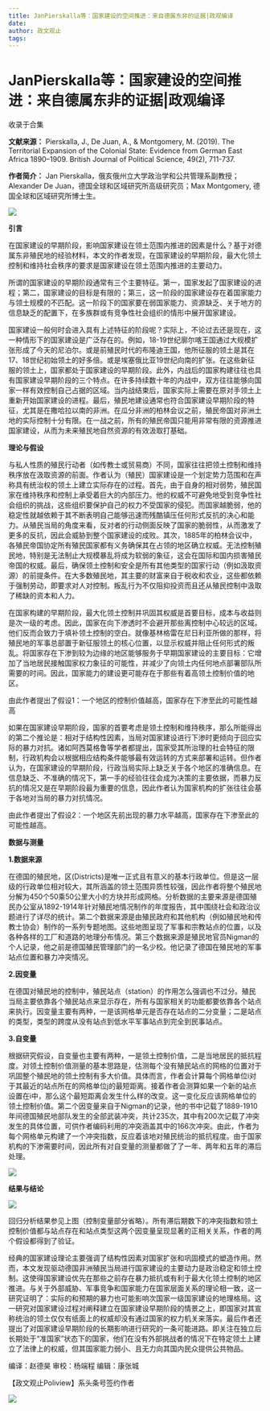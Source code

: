```yaml
---
title: JanPierskalla等：国家建设的空间推进：来自德属东非的证据|政观编译
date: 
author: 政文观止
tags: 
---
```

# JanPierskalla等：国家建设的空间推进：来自德属东非的证据|政观编译


收录于合集

**文献来源：** Pierskalla, J., De Juan, A., & Montgomery, M. (2019). The
Territorial Expansion of the Colonial State: Evidence from German East Africa
1890–1909. British Journal of Political Science, 49(2), 711-737.

 **作者简介：** Jan Pierskalla，俄亥俄州立大学政治学和公共管理系副教授；Alexander De
Juan，德国全球和区域研究所高级研究员；Max Montgomery, 德国全球和区域研究所博士生。

  

![](/images/343/2.png)

  

  
  
  

  

  

  

 **引言**

  

在国家建设的早期阶段，影响国家建设在领土范围内推进的因素是什么？基于对德属东非殖民地的经验材料，本文的作者发现，在国家建设的早期阶段，最大化领土控制和维持社会秩序的要求是国家建设在领土范围内推进的主要动力。

  

所谓的国家建设的早期阶段通常有三个主要特征。第一，国家发起了国家建设的进程；第二，国家建设的目标是有限的；第三，这一阶段的国家建设存在着国家能力与领土规模的不匹配。这一阶段下的国家要在弱国家能力、资源缺乏、关于地方的信息缺乏的配置下，在多族群或有竞争性社会组织的情形中展开国家建设。

  

国家建设一般何时会进入具有上述特征的阶段呢？实际上，不论过去还是现在，这一种情形下的国家建设是广泛存在的。例如，18-19世纪廓尔喀王国通过大规模扩张形成了今天的尼泊尔。或是前殖民时代的布隆迪王国，他所征服的领土是其在17、18世纪初始领土的好多倍。或是埃塞俄比亚19世纪向南的扩张。在这些新征服的领土上，国家都处于国家建设的早期阶段。此外，内战后的国家构建往往也具有国家建设早期阶段的三个特点。在许多持续数十年的内战中，双方往往能够向国家一样有效控制自己占据的区域。当内战结束后，国家实际上需要在原对手领土上重新开始国家建设的进程。最后，殖民地建设通常也符合国家建设早期阶段的特征，尤其是在撒哈拉以南的非洲。在瓜分非洲的柏林会议之前，殖民帝国对非洲土地的实际控制十分有限。在一战之前，所有的殖民帝国只能用非常有限的资源推进国家建设，从而为未来殖民地自然资源的有效汲取打基础。

  

  

 **理论与假设**

  

与私人性质的殖民行动者（如传教士或贸易商）不同，国家往往把领土控制和维持秩序放在汲取资源的前面。作者认为（殖民）国家建设是一个划定势力范围和在声称具有统治权的领土上建立实际存在的过程。首先，由于自身的相对弱势，殖民国家在维持秩序和控制上承受着巨大的内部压力。他的权威不可避免地受到竞争性社会组织的挑战，这些组织要保护自己的权力不受国家的侵犯。而国家越脆弱，他的稳定性就越依赖于其不断表明自己能够迅速而残酷镇压任何形式反抗的决心和能力。从殖民当局的角度来看，反对者的行动侧面反映了国家的脆弱性，从而激发了更多的反抗，因此会威胁到整个国家建设的成败。其次，1885年的柏林会议中，各殖民帝国协定所有殖民国家都有义务确保其在占领的地区确立权威。无法控制殖民地，特别是无法制止大规模暴乱将成为软弱的象征，这会在国际和国内损害殖民帝国的权威。最后，确保领土控制和安全是所有其他类型的国家行动（例如汲取资源）的前提条件。在大多数殖民地，其主要的财富来自于税收和农业，这些都依赖于强制劳动，即要求对人对控制。叛乱行为不仅阻抑投资而且还从殖民控制中汲取了稀缺的资本和人力。

  

在国家构建的早期阶段，最大化领土控制并巩固其权威是首要目标，成本与收益则是次一级的考虑。因此，国家在向下渗透时不会避开那些离控制中心较远的区域。他们反而会致力于填补领土控制的空白。就像基林格雷在尼日利亚所做的那样，将殖民地的军事总部置于新征服领土的核心位置，以显示权威并阻止任何形式的叛乱。将国家存在下渗到较为边缘的地区能够服务于早期国家建设的主要目标：它增加了当地居民接触国家权力象征的可能性，并减少了向领土内任何地点部署部队所需要的时间。因此，国家能力的建设更可能存在于那些有着高领土控制价值的地区。

  

由此作者提出了假设1：一个地区的控制价值越高，国家存在下渗至此的可能性越高

  

如果在国家建设早期阶段，国家的首要考虑是领土控制和维持秩序，那么所能得出的第二个推论是：相对于结构性因素，当局对国家建设进行下渗时更倾向于回应实际的暴力对抗。诸如阿西莫格鲁等学者都提出，国家受其所治理的社会特征的限制，行政机构会以根据相应结构条件能够最有效运转的方式来部署和运转。但作者认为，在国家建设的早期阶段，行政当局实际上缺乏关于各个地区的准确信息。在信息缺乏、不准确的情况下，第一手的经验往往会成为决策的主要依据，而暴力反抗的情况又是在早期阶段最为重要的信息，因此作者认为国家机构的扩张往往会基于各地对当局的暴力对抗情况。

  

由此作者提出了假设2：一个地区先前出现的暴力水平越高，国家存在下渗至此的可能性越高。

  

  

 **数据与测量**

  

 **1.数据来源**

  

在德国的殖民地，区(Districts)是唯一正式且有意义的基本行政单位。但是这一层级的行政单位相对较大，其所涵盖的领土范围异质性较强，因此作者将整个殖民地分解为450个50乘50公里大小的方块并形成网格。分析数据的主要来源是德国殖民办公室从1892-1914年针对殖民地情况制作的年度报告，其中围绕社会和政治议题进行了详尽的统计。第二个数据来源是由殖民政府和其他机构（例如殖民地和传教士协会）制作的一系列专题地图。这些地图呈现了军事和宗教站点的位置，以及各种各样的工厂和道路的地理分布情况。第三个数据来源是殖民地官员Nigman的个人记录，他之前是德国殖民管理部门的一名少校。他记录了德国在殖民地的军事站点位置和暴力冲突情况。  

  

 **2.因变量**

  

在德国对殖民地的控制中，殖民站点（station）的作用怎么强调也不过分。殖民当局主要依靠各个殖民站点来显示存在，所有与国家相关的功能都要依靠各个站点来执行。因变量主要有两种，一是该网格单元是否存在站点的二分变量；二是站点的类型，类型的跨度从没有站点到低水平军事站点到完全到民事站点。

  

 **3.自变量**

  

根据研究假设，自变量也主要有两种，一是领土控制价值，二是当地居民的抵抗程度。对领土控制价值测量的基本思路是，估测每个没有殖民站点的网格的位置对于巩固整个殖民地的领土控制有多大价值。具体而言，作者会计算每个网格单位i对于其最近的站点所在的网格单位j的最短距离。接着作者会测算如果一个新的站点设置在i中，那么这个最短距离会发生什么样的改变。这一变化反应该网格单位的领土控制价值。第二个因变量来自于Nigman的记录，他的书中记载了1889-1910年间德国殖民地部队发生的全部武装冲突，共计235次，其中有200次记载了冲突发生的具体位置，可供作者编码利用的冲突涵盖其中的166次冲突。由此，作者为每个网格单元构建了一个冲突指数，反应着该地对殖民统治的抵抗程度。由于国家机构的下渗需要时间，因此所有对自变量的测量都做了了一年、两年和五年的滞后处理。

![](/images/343/3.jpeg)

  

  

 **结果与结论**

  
![](/images/343/4.jpeg)

  

回归分析结果参见上图（控制变量部分省略）。所有滞后期数下的冲突指数和领土控制价值都与站点存在和站点类型这两个因变量呈现显著的正相关关系，作者的两个假设都得到了验证。

  

经典的国家建设理论主要强调了结构性因素对国家扩张和巩固模式的塑造作用。然而，本文发现驱动德国非洲殖民当局进行国家建设的主要动力是政治稳定和领土控制。这使得国家建设优先在那些之前存在暴力抵抗或有利于最大化领土控制的地区推进。与关于外部威胁、军事竞争和国家能力在国家层面关系的理论相一致，这一研究证明了：实际的和预期的暴力也可能影响次国家一级国家建设的地理格局。这一研究对国家建设过程对阐释建立在国家建设早期阶段的情景之上，即国家对其宣称统治的领土仅仅有纸面上的权威却没有通过国家的权力机关来落实。最后作者还提出了对国家建设早期阶段的长期影响进行研究的一条可能进路。即关注在独立后长期处于“准国家”状态下的国家，他们在没有外部挑战者的情况下在特定领土上建立了法律上的权威，但其国家能力弱小、且无力向其国内民众提供公共物品。

  

编译：赵德昊 审校：杨端程 编辑：康张城

【政文观止Poliview】系头条号签约作者

  

![](/images/343/5.jpeg)

